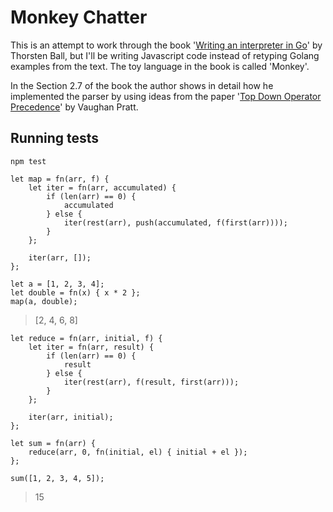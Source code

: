 Monkey Chatter
==============

This is an attempt to work through the book 
'[Writing an interpreter in Go](https://interpreterbook.com/)' by Thorsten Ball,
but I'll be writing Javascript code instead of retyping Golang examples from the text. 
The toy language in the book is called 'Monkey'.

In the Section 2.7 of the book the author shows in detail how he implemented the parser 
by using ideas from 
the paper '[Top Down Operator Precedence](https://tdop.github.io/)' by Vaughan Pratt.

Running tests
-------------

`npm test`

```
let map = fn(arr, f) {
    let iter = fn(arr, accumulated) {
        if (len(arr) == 0) {
            accumulated
        } else {
            iter(rest(arr), push(accumulated, f(first(arr))));
        }
    };
    
    iter(arr, []);
};

let a = [1, 2, 3, 4];
let double = fn(x) { x * 2 };
map(a, double);
```
> [2, 4, 6, 8]
```
let reduce = fn(arr, initial, f) {
    let iter = fn(arr, result) {
        if (len(arr) == 0) {
            result
        } else {
            iter(rest(arr), f(result, first(arr)));
        }
	};
    
    iter(arr, initial);
};

let sum = fn(arr) {
    reduce(arr, 0, fn(initial, el) { initial + el });
};

sum([1, 2, 3, 4, 5]);
```
> 15
